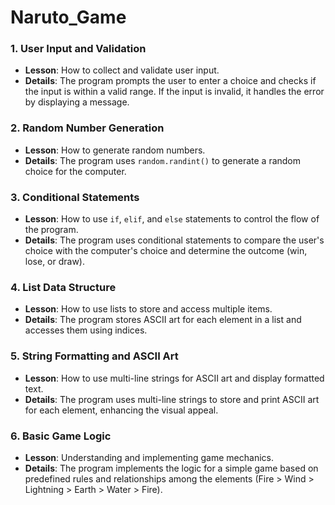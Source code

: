 # Naruto_Game

### 1. **User Input and Validation**
   - **Lesson**: How to collect and validate user input.
   - **Details**: The program prompts the user to enter a choice and checks if the input is within a valid range. If the input is invalid, it handles the error by displaying a message.

### 2. **Random Number Generation**
   - **Lesson**: How to generate random numbers.
   - **Details**: The program uses `random.randint()` to generate a random choice for the computer.

### 3. **Conditional Statements**
   - **Lesson**: How to use `if`, `elif`, and `else` statements to control the flow of the program.
   - **Details**: The program uses conditional statements to compare the user's choice with the computer's choice and determine the outcome (win, lose, or draw).

### 4. **List Data Structure**
   - **Lesson**: How to use lists to store and access multiple items.
   - **Details**: The program stores ASCII art for each element in a list and accesses them using indices.

### 5. **String Formatting and ASCII Art**
   - **Lesson**: How to use multi-line strings for ASCII art and display formatted text.
   - **Details**: The program uses multi-line strings to store and print ASCII art for each element, enhancing the visual appeal.

### 6. **Basic Game Logic**
   - **Lesson**: Understanding and implementing game mechanics.
   - **Details**: The program implements the logic for a simple game based on predefined rules and relationships among the elements (Fire > Wind > Lightning > Earth > Water > Fire).
